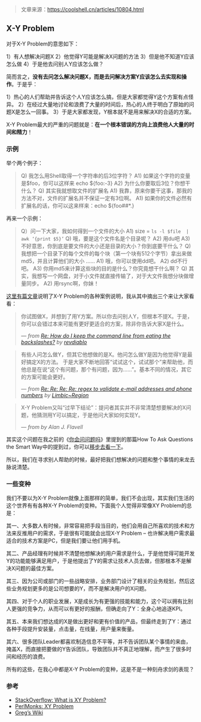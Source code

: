 > 文章来源：https://coolshell.cn/articles/10804.html

## X-Y Problem

对于X-Y Problem的意思如下：

1）有人想解决问题X
2）他觉得Y可能是解决X问题的方法
3）但是他不知道Y应该怎么做
4）于是他去问别人Y应该怎么做？

简而言之，**没有去问怎么解决问题X，而是去问解决方案Y应该怎么去实现和操作**。于是乎：

1）热心的人们帮助并告诉这个人Y应该怎么搞，但是大家都觉得Y这个方案有点怪异。
2）在经过大量地讨论和浪费了大量的时间后，热心的人终于明白了原始的问题X是怎么一回事。
3）于是大家都发现，Y根本就不是用来解决X的合适的方案。

X-Y Problem最大的严重的问题就是：**在一个根本错误的方向上浪费他人大量的时间和精力**！

### 示例

举个两个例子：

> Q) 我怎么用Shell取得一个字符串的后3位字符？
> A1) 如果这个字符的变量是$foo，你可以这样来 echo ${foo:-3}
> A2) 为什么你要取后3位？你想干什么？
> Q) 其实我就想取文件的扩展名
> A1) 我靠，原来你要干这事，那我的方法不对，文件的扩展名并不保证一定有3位啊。
> A1) 如果你的文件必然有扩展名的话，你可以这来样来：echo ${foo##*.}



再来一个示例：

> Q）问一下大家，我如何得到一个文件的大小
> A1)  size = `ls -l $file  | awk ‘{print $5}’`
> Q) 哦，要是这个文件名是个目录呢？
> A2) 用du吧
> A3) 不好意思，你到底是要文件的大小还是目录的大小？你到底要干什么？
> Q)  我想把一个目录下的每个文件的每个块（第一个块有512个字节）拿出来做md5，并且计算他们的大小 ……
> A1) 哦，你可以使用dd吧。
> A2) dd不行吧。
> A3) 你用md5来计算这些块的目的是什么？你究竟想干什么啊？
> Q) 其实，我想写一个网盘，对于小文件就直接传输了，对于大文件我想分块做增量同步。
> A2) 用rsync啊，你妹！

[这里有篇文章](http://www.perlmonks.org/index.pl?node_id=542341)说明了X-Y Problem的各种案例说明，我从其中摘出三个来让大家看看：

> 你试图做X，并想到了用Y方案。所以你去问别人Y，但根本不提X。于是，你可以会错过本来可能有更好更适合的方案，除非你告诉大家X是什么。
>
> — *from [Re: How do I keep the command line from eating the backslashes?](http://www.perlmonks.org/index.pl?node_id=430320) by [revdiablo](http://www.perlmonks.org/index.pl?node_id=163683)*

> 有些人问怎么做Y，但其它他想做的是X。他问怎么做Y是因为他觉得Y是最好搞定X的方法。 于是大家不断地回答“试试这个，试试那个”来帮助他，而他总是在说“这个有问题，那个有问题，因为……”。基本不同的情况，其它的方案可能会更好。
>
> — *from [Re: Re: Re: Re: regex to validate e-mail addresses and phone numbers](http://www.perlmonks.org/index.pl?node_id=327963) by [Limbic~Region](http://www.perlmonks.org/index.pl?node_id=180961)*

> X-Y Problem又叫“过早下结论”：提问者其实并不非常清楚想要解决的X问题，他猜测用Y可以搞定，于是他问大家如何实现Y。
>
> — *from [](http://groups.google.com/groups?hl=en&selm=Pine.GHP.4.21.0009061210570.8800-100000@hpplus03.cern.ch) by Alan J. Flavell*

其实这个问题在我之前的《[你会问问题吗](https://coolshell.cn/articles/3713.html)》里提到的那篇How To Ask Questions the Smart Way中的提到过，你可以[移步去看一下](http://www.beiww.com/doc/oss/smart-questions.html#id265951)。

所以，我们在寻求别人帮助的时候，最好把我们想解决的问题和整个事情的来龙去脉说清楚。

### 一些变种

我们不要以为X-Y Problem就像上面那样的简单，我们不会出现，其实我们生活的这个世界有有各种X-Y Problem的变种。下面我个人觉得非常像XY Problem的总是：

其一、大多数人有时候，非常容易把手段当目的，他们会用自己所喜欢的技术和方法来反推用户的需求，于是很有可能就会出现X-Y Problem – 也许解决用户需求最适合的技术方案是PC，但是我们要让他们用手机。

其二、产品经理有时候并不清楚他想解决的用户需求是什么，于是他觉得可能开发Y的功能能够满足用户，于是他提出了Y的需求让技术人员去做，但那根本不是解决X问题的最佳方案。

其三、因为公司或部门的一些战略安排，业务部门设计了相关的业务规划，然后这些业务规划更多的是公司想要的Y，而不是解决用户的X问题。

其四、对于个人的职业发展，X是成长为有更强的技能和能力，这个可以拥有比别人更强的竞争力，从而可以有更好的报酬，但确走向了Y：全身心地追逐KPI。

其五、本来我们想达成的X是做出更好和更有价值的产品，但最终走到了Y：通过各种手段提升安装量，点击量，在线量，用户量来衡量。

其六、很多团队Leader都喜欢制造信息不平等，并不告诉团队某个事情的来由，掩盖X，而直接把要做的Y告诉团队，导致团队并不真正地理解，而产生了很多时间和经历的浪费。

所有的这些，在我心中都是X-Y Problem的变种，这是不是一种刻舟求剑的表现？

### 参考

- [StackOverflow: What is XY Problem?](http://meta.stackoverflow.com/questions/66377/what-is-the-xy-problem)
- [PerlMonks: XY Problem](http://www.perlmonks.org/?node_id=542341)
- [Greg’s Wiki](http://mywiki.wooledge.org/XyProblem)